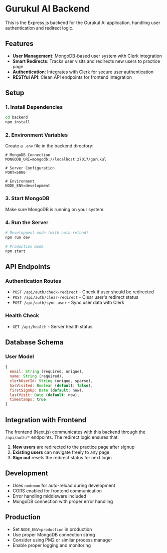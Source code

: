 # Gurukul AI Backend

This is the Express.js backend for the Gurukul AI application, handling user authentication and redirect logic.

## Features

- **User Management**: MongoDB-based user system with Clerk integration
- **Smart Redirects**: Tracks user visits and redirects new users to practice page
- **Authentication**: Integrates with Clerk for secure user authentication
- **RESTful API**: Clean API endpoints for frontend integration

## Setup

### 1. Install Dependencies

```bash
cd backend
npm install
```

### 2. Environment Variables

Create a `.env` file in the backend directory:

```env
# MongoDB Connection
MONGODB_URI=mongodb://localhost:27017/gurukul

# Server Configuration
PORT=5000

# Environment
NODE_ENV=development
```

### 3. Start MongoDB

Make sure MongoDB is running on your system.

### 4. Run the Server

```bash
# Development mode (with auto-reload)
npm run dev

# Production mode
npm start
```

## API Endpoints

### Authentication Routes

- `POST /api/auth/check-redirect` - Check if user should be redirected
- `POST /api/auth/clear-redirect` - Clear user's redirect status
- `POST /api/auth/sync-user` - Sync user data with Clerk

### Health Check

- `GET /api/health` - Server health status

## Database Schema

### User Model

```javascript
{
  email: String (required, unique),
  name: String (required),
  clerkUserId: String (unique, sparse),
  hasVisited: Boolean (default: false),
  firstSignUp: Date (default: now),
  lastVisit: Date (default: now),
  timestamps: true
}
```

## Integration with Frontend

The frontend (Next.js) communicates with this backend through the `/api/auth/*` endpoints. The redirect logic ensures that:

1. **New users** are redirected to the practice page after signup
2. **Existing users** can navigate freely to any page
3. **Sign out** resets the redirect status for next login

## Development

- Uses `nodemon` for auto-reload during development
- CORS enabled for frontend communication
- Error handling middleware included
- MongoDB connection with proper error handling

## Production

- Set `NODE_ENV=production` in production
- Use proper MongoDB connection string
- Consider using PM2 or similar process manager
- Enable proper logging and monitoring
